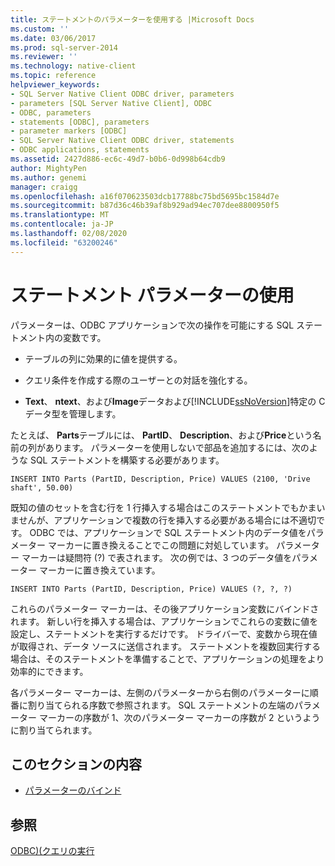 ```yaml
---
title: ステートメントのパラメーターを使用する |Microsoft Docs
ms.custom: ''
ms.date: 03/06/2017
ms.prod: sql-server-2014
ms.reviewer: ''
ms.technology: native-client
ms.topic: reference
helpviewer_keywords:
- SQL Server Native Client ODBC driver, parameters
- parameters [SQL Server Native Client], ODBC
- ODBC, parameters
- statements [ODBC], parameters
- parameter markers [ODBC]
- SQL Server Native Client ODBC driver, statements
- ODBC applications, statements
ms.assetid: 2427d886-ec6c-49d7-b0b6-0d998b64cdb9
author: MightyPen
ms.author: genemi
manager: craigg
ms.openlocfilehash: a16f070623503dcb17788bc75bd5695bc1584d7e
ms.sourcegitcommit: b87d36c46b39af8b929ad94ec707dee8800950f5
ms.translationtype: MT
ms.contentlocale: ja-JP
ms.lasthandoff: 02/08/2020
ms.locfileid: "63200246"
---
```

# <a name="using-statement-parameters"></a>ステートメント パラメーターの使用
  パラメーターは、ODBC アプリケーションで次の操作を可能にする SQL ステートメント内の変数です。  
  
-   テーブルの列に効果的に値を提供する。  
  
-   クエリ条件を作成する際のユーザーとの対話を強化する。  
  
-   **Text**、 **ntext**、および**Image**データおよび[!INCLUDE[ssNoVersion](../../includes/ssnoversion-md.md)]特定の C データ型を管理します。  
  
 たとえば、 **Parts**テーブルには、 **PartID**、 **Description**、および**Price**という名前の列があります。 パラメーターを使用しないで部品を追加するには、次のような SQL ステートメントを構築する必要があります。  
  
```  
INSERT INTO Parts (PartID, Description, Price) VALUES (2100, 'Drive shaft', 50.00)  
```  
  
 既知の値のセットを含む行を 1 行挿入する場合はこのステートメントでもかまいませんが、アプリケーションで複数の行を挿入する必要がある場合には不適切です。 ODBC では、アプリケーションで SQL ステートメント内のデータ値をパラメーター マーカーに置き換えることでこの問題に対処しています。 パラメーター マーカーは疑問符 (?) で表されます。 次の例では、3 つのデータ値をパラメーター マーカーに置き換えています。  
  
```  
INSERT INTO Parts (PartID, Description, Price) VALUES (?, ?, ?)  
```  
  
 これらのパラメーター マーカーは、その後アプリケーション変数にバインドされます。 新しい行を挿入する場合は、アプリケーションでこれらの変数に値を設定し、ステートメントを実行するだけです。 ドライバーで、変数から現在値が取得され、データ ソースに送信されます。 ステートメントを複数回実行する場合は、そのステートメントを準備することで、アプリケーションの処理をより効率的にできます。  
  
 各パラメーター マーカーは、左側のパラメーターから右側のパラメーターに順番に割り当てられる序数で参照されます。 SQL ステートメントの左端のパラメーター マーカーの序数が 1、次のパラメーター マーカーの序数が 2 というように割り当てられます。  
  
## <a name="in-this-section"></a>このセクションの内容  
  
-   [パラメーターのバインド](using-statement-parameters-binding-parameters.md)  
  
## <a name="see-also"></a>参照  
 [ODBC&#41;&#40;クエリの実行](executing-queries-odbc.md)  
  
  
